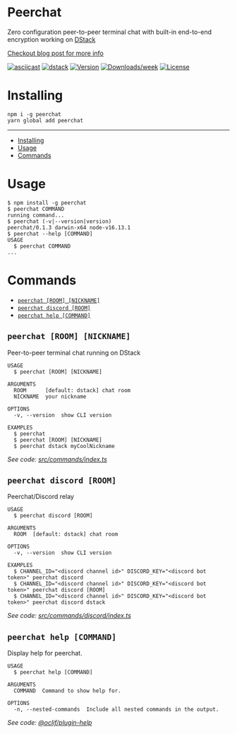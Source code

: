 Peerchat
===============

Zero configuration peer-to-peer terminal chat with built-in end-to-end encryption working on [DStack](https://github.com/dstack-js/dstack)

[Checkout blog post for more info](https://dstack.0x77.dev/blog/peerchat)

[![asciicast](https://asciinema.org/a/465056.svg)](https://asciinema.org/a/465056)
[![dstack](https://dstack.0x77.dev/img/badge.svg)](https://dstack.0x77.dev)
[![Version](https://img.shields.io/npm/v/peerchat.svg)](https://npmjs.org/package/peerchat)
[![Downloads/week](https://img.shields.io/npm/dw/peerchat.svg)](https://npmjs.org/package/peerchat)
[![License](https://img.shields.io/npm/l/peerchat.svg)](https://github.com/dstack-js/chat/blob/master/package.json)

# Installing

```console
npm i -g peerchat
yarn global add peerchat
```

---

<!-- toc -->
* [Installing](#installing)
* [Usage](#usage)
* [Commands](#commands)
<!-- tocstop -->
# Usage
<!-- usage -->
```sh-session
$ npm install -g peerchat
$ peerchat COMMAND
running command...
$ peerchat (-v|--version|version)
peerchat/0.1.3 darwin-x64 node-v16.13.1
$ peerchat --help [COMMAND]
USAGE
  $ peerchat COMMAND
...
```
<!-- usagestop -->
# Commands
<!-- commands -->
* [`peerchat [ROOM] [NICKNAME]`](#peerchat-room-nickname)
* [`peerchat discord [ROOM]`](#peerchat-discord-room)
* [`peerchat help [COMMAND]`](#peerchat-help-command)

## `peerchat [ROOM] [NICKNAME]`

Peer-to-peer terminal chat running on DStack

```
USAGE
  $ peerchat [ROOM] [NICKNAME]

ARGUMENTS
  ROOM      [default: dstack] chat room
  NICKNAME  your nickname

OPTIONS
  -v, --version  show CLI version

EXAMPLES
  $ peerchat
  $ peerchat [ROOM] [NICKNAME]
  $ peerchat dstack myCoolNickname
```

_See code: [src/commands/index.ts](https://github.com/dstack-js/chat/blob/v0.1.3/src/commands/index.ts)_

## `peerchat discord [ROOM]`

Peerchat/Discord relay

```
USAGE
  $ peerchat discord [ROOM]

ARGUMENTS
  ROOM  [default: dstack] chat room

OPTIONS
  -v, --version  show CLI version

EXAMPLES
  $ CHANNEL_ID="<discord channel id>" DISCORD_KEY="<discord bot token>" peerchat discord
  $ CHANNEL_ID="<discord channel id>" DISCORD_KEY="<discord bot token>" peerchat discord [ROOM]
  $ CHANNEL_ID="<discord channel id>" DISCORD_KEY="<discord bot token>" peerchat discord dstack
```

_See code: [src/commands/discord/index.ts](https://github.com/dstack-js/chat/blob/v0.1.3/src/commands/discord/index.ts)_

## `peerchat help [COMMAND]`

Display help for peerchat.

```
USAGE
  $ peerchat help [COMMAND]

ARGUMENTS
  COMMAND  Command to show help for.

OPTIONS
  -n, --nested-commands  Include all nested commands in the output.
```

_See code: [@oclif/plugin-help](https://github.com/oclif/plugin-help/blob/v5.1.10/src/commands/help.ts)_
<!-- commandsstop -->
